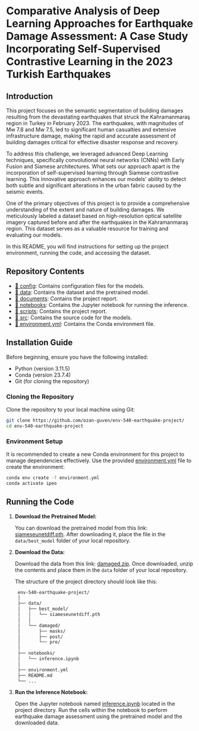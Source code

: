 # Comparative Analysis of Deep Learning Approaches for Earthquake Damage Assessment: A Case Study Incorporating Self-Supervised Contrastive Learning in the 2023 Turkish Earthquakes

## Introduction

This project focuses on the semantic segmentation of building damages resulting from the devastating earthquakes that struck the Kahramanmaraş region in Turkey in February 2023. The earthquakes, with magnitudes of Mw 7.8 and Mw 7.5, led to significant human casualties and extensive infrastructure damage, making the rapid and accurate assessment of building damages critical for effective disaster response and recovery.

To address this challenge, we leveraged advanced Deep Learning techniques, specifically convolutional neural networks (CNNs) with Early Fusion and Siamese architectures. What sets our approach apart is the incorporation of self-supervised learning through Siamese contrastive learning. This innovative approach enhances our models' ability to detect both subtle and significant alterations in the urban fabric caused by the seismic events.

One of the primary objectives of this project is to provide a comprehensive understanding of the extent and nature of building damages. We meticulously labeled a dataset based on high-resolution optical satellite imagery captured before and after the earthquakes in the Kahramanmaraş region. This dataset serves as a valuable resource for training and evaluating our models.

In this README, you will find instructions for setting up the project environment, running the code, and accessing the dataset.

## Repository Contents

* [📁 config](config): Contains configuration files for the models.
* [📁 data](data): Contains the dataset and the pretrained model.
* [📁 documents](documents): Contains the project report.
* [📁 notebooks](notebooks): Contains the Jupyter notebook for running the inference.
* [📁 scripts](reports): Contains the project report.
* [📁 src](src): Contains the source code for the models.
* [📄 environment.yml](environment.yml): Contains the Conda environment file.

## Installation Guide

Before beginning, ensure you have the following installed:

* Python (version 3.11.5)
* Conda (version 23.7.4)
* Git (for cloning the repository)

### Cloning the Repository

Clone the repository to your local machine using Git:

```bash
git clone https://github.com/ozan-guven/env-540-earthquake-project/
cd env-540-earthquake-project
``` 

### Environment Setup

It is recommended to create a new Conda environment for this project to manage dependencies effectively. Use the provided [environment.yml](/environment.yml) file to create the environment:

```bash
conda env create -f environment.yml
conda activate ipeo
```

## Running the Code

1. **Download the Pretrained Model:**

   You can download the pretrained model from this link: [siameseunetdiff.pth](https://github.com/ozan-guven/env-540-earthquake-project/blob/main/data/best_model/siameseunetdiff.pth). After downloading it, place the file in the `data/best_model` folder of your local repository.

2. **Download the Data:**

   Download the data from this link: [damaged.zip](https://github.com/ozan-guven/env-540-earthquake-project/blob/main/data/damaged.zip). Once downloaded, unzip the contents and place them in the `data` folder of your local repository.

   The structure of the project directory should look like this:

   ```bash
    env-540-earthquake-project/
    │
    ├── data/
    │   ├── best_model/
    │   │   └── siameseunetdiff.pth
    │   │
    │   └── damaged/
    │       ├── masks/
    │       ├── post/
    │       └── pre/
    │
    ├── notebooks/
    │   └── inference.ipynb
    │
    ├── environment.yml
    ├── README.md
    └── ...
    ```

3. **Run the Inference Notebook:**

   Open the Jupyter notebook named [inference.ipynb](notebooks/inference.ipynb) located in the project directory. Run the cells within the notebook to perform earthquake damage assessment using the pretrained model and the downloaded data.
